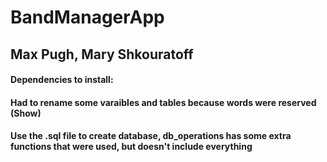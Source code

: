# BandManagerApp
## Max Pugh, Mary Shkouratoff
#### Dependencies to install: 
#### Had to rename some varaibles and tables because words were reserved (Show)
#### Use the .sql file to create database, db_operations has some extra functions that were used, but doesn't include everything
